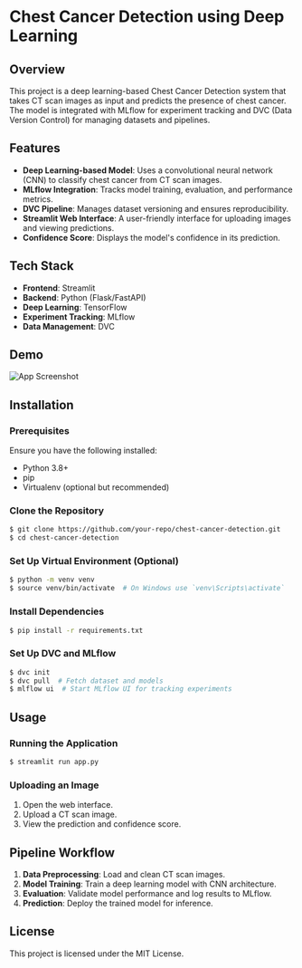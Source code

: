 # Chest Cancer Detection using Deep Learning

## Overview
This project is a deep learning-based Chest Cancer Detection system that takes CT scan images as input and predicts the presence of chest cancer. The model is integrated with MLflow for experiment tracking and DVC (Data Version Control) for managing datasets and pipelines.

## Features
- **Deep Learning-based Model**: Uses a convolutional neural network (CNN) to classify chest cancer from CT scan images.
- **MLflow Integration**: Tracks model training, evaluation, and performance metrics.
- **DVC Pipeline**: Manages dataset versioning and ensures reproducibility.
- **Streamlit Web Interface**: A user-friendly interface for uploading images and viewing predictions.
- **Confidence Score**: Displays the model's confidence in its prediction.

## Tech Stack
- **Frontend**: Streamlit
- **Backend**: Python (Flask/FastAPI)
- **Deep Learning**: TensorFlow
- **Experiment Tracking**: MLflow
- **Data Management**: DVC

## Demo
![App Screenshot](./sceenshot.png)

## Installation

### Prerequisites
Ensure you have the following installed:
- Python 3.8+
- pip
- Virtualenv (optional but recommended)

### Clone the Repository
```sh
$ git clone https://github.com/your-repo/chest-cancer-detection.git
$ cd chest-cancer-detection
```

### Set Up Virtual Environment (Optional)
```sh
$ python -m venv venv
$ source venv/bin/activate  # On Windows use `venv\Scripts\activate`
```

### Install Dependencies
```sh
$ pip install -r requirements.txt
```

### Set Up DVC and MLflow
```sh
$ dvc init
$ dvc pull  # Fetch dataset and models
$ mlflow ui  # Start MLflow UI for tracking experiments
```

## Usage
### Running the Application
```sh
$ streamlit run app.py
```

### Uploading an Image
1. Open the web interface.
2. Upload a CT scan image.
3. View the prediction and confidence score.


## Pipeline Workflow
1. **Data Preprocessing**: Load and clean CT scan images.
2. **Model Training**: Train a deep learning model with CNN architecture.
3. **Evaluation**: Validate model performance and log results to MLflow.
4. **Prediction**: Deploy the trained model for inference.



## License
This project is licensed under the MIT License.

